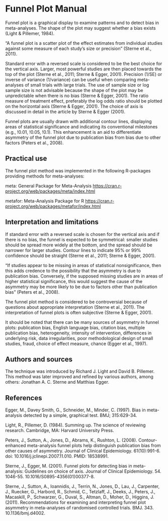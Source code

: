 # Funnel Plot Manual

Funnel plot is a graphical display to examine patterns and to detect bias in meta-analyses. The shape of the plot may suggest whether a bias exists (Light & Pillemer, 1984).

“A funnel plot is a scatter plot of the effect estimates from individual studies against some measure of each study’s size or precision” (Sterne et al., 2011).

Standard error with a reversed scale is considered to be the best choice for the vertical axis. Larger, most powerful studies are then placed towards the top of the plot (Sterne et al., 2011; Sterne & Egger, 2001). Precision (1/SE) or inverse of variance (1/variance) can be useful when comparing meta-analyses of small trials with large trials. The use of sample size or log sample size is not advisable because the shape of the plot may be unpredictable when there is no bias (Sterne & Egger, 2001). 
The ratio measure of treatment effect, preferably the log odds ratio should be plotted on the horizontal axis (Sterne & Egger, 2001).
The choice of axis is discussed in detail in the article by Sterne & Egger (2001).

Funnel plots are usually drawn with additional contour lines, displaying areas of statistical significance and indicating its conventional milestones (e.g., !0.01, !0.05, !0.1). This enhancement is an aid to differentiate asymmetry of the funnel plot due to publication bias from bias due to other factors (Peters et al., 2008).

## Practical use

The funnel plot method was implemented in the following R-packages providing methods for meta-analyses:

meta: General Package for Meta-Analysis
https://cran.r-project.org/web/packages/meta/index.html 

metafor: Meta-Analysis Package for R
https://cran.r-project.org/web/packages/metafor/index.html

## Interpretation and limitations

If standard error with a reversed scale is chosen for the vertical axis and if there is no bias, the funnel is expected to be symmetrical: smaller studies should be spread more widely at the bottom, and the spread should be narrower for larger studies. Contour lines to indicate 95% or 99% confidence should be straight (Sterne et al., 2011; Sterne & Egger, 2001).

“If studies appear to be missing in areas of statistical nonsignificance, then this adds credence to the possibility that the asymmetry is due to publication bias. Conversely, if the supposed missing studies are in areas of higher statistical significance, this would suggest the cause of the asymmetry may be more likely to be due to factors other than publication bias” (Peters et al., 2008).

The funnel plot method is considered to be controversial because of questions about appropriate interpretation (Sterne et al., 2011). The interpretation of funnel plots is often subjective (Sterne & Egger, 2001). 

It should be noted that there can be many sources of asymmetry in funnel plots: publication bias, English language bias, citation bias, multiple publication bias, heterogeneity, intensity of intervention, differences in underlying risk, data irregularities, poor methodological design of small studies, fraud, choice of effect measure, chance (Egger et al., 1997).

## Authors and sources

The technique was introduced by Richard J. Light and David B. Pillemer. This method was later improved and refined by various authors, among others: Jonathan A. C. Sterne and Matthias Egger.

## References

Egger, M., Davey Smith, G., Schneider, M., Minder, C. (1997). Bias in meta-analysis detected by a simple, graphical test. BMJ; 315:629-34.

Light, R., Pillemer, D. (1984). Summing up. The science of reviewing research. Cambridge, MA: Harvard University Press. 

Peters, J., Sutton, A., Jones, D., Abrams, K., Rushton, L. (2008). Contour-enhanced meta-analysis funnel plots help distinguish publication bias from other causes of asymmetry. Journal of Clinical Epidemiology. 61(10):991-6. doi: 10.1016/j.jclinepi.2007.11.010. PMID: 18538991.

Sterne, J., Egger, M. (2001). Funnel plots for detecting bias in meta-analysis: Guidelines on choice of axis.  Journal of Clinical Epidemiology. 54. 1046-55. 10.1016/S0895-4356(01)00377-8.

Sterne, J., Sutton, A., Ioannidis, J., Terrin, N., Jones, D., Lau, J., Carpenter, J., Ruecker, G., Harbord, R., Schmid, C., Tetzlaff, J., Deeks, J., Peters, J., Macaskill, P., Schwarzer, G., Duval, S., Altman, D., Moher, D., Higgins, J. (2011). Recommendations for examining and interpreting funnel plot asymmetry in meta-analyses of randomised controlled trials. BMJ. 343. 10.1136/bmj.d4002.
